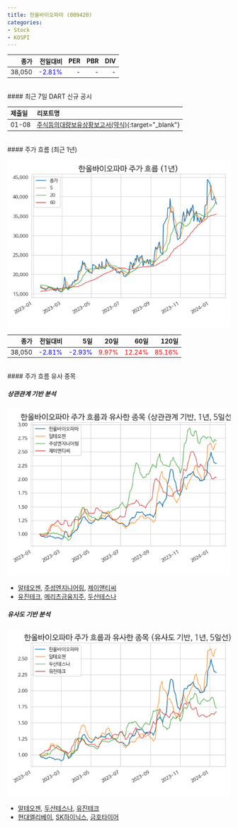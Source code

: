 ```yaml
---
title: 한올바이오파마 (009420)
categories:
- Stock
- KOSPI
---
```


|종가|전일대비|PER|PBR|DIV|
|---:|-------:|--:|--:|--:|
|38,050|<span style="color: blue">-2.81%</span>|-|-|-|

<!-- more -->

<br>
#### 최근 7일 DART 신규 공시


|제출일|리포트명|
|:-----|:-------|
|01-08|[주식등의대량보유상황보고서(약식)](https://dart.fss.or.kr/dsaf001/main.do?rcpNo=20240108000218){:target="_blank"}|

<br>
#### 주가 흐름 (최근 1년)

![009420](/assets/images/stock/009420.png)

|종가|전일대비|5일|20일|60일|120일|
|---:|-------:|--:|---:|---:|----:|
|38,050|<span style="color: blue">-2.81%</span>|<span style="color: blue">-2.93%</span>|<span style="color: red">9.97%</span>|<span style="color: red">12.24%</span>|<span style="color: red">85.16%</span>|

<br>
#### 주가 흐름 유사 종목

##### 상관관계 기반 분석

![009420](/assets/images/stock/009420_corr.png)
- [알테오젠](/196170/), [주성엔지니어링](/036930/), [제이앤티씨](/204270/)
- [유진테크](/084370/), [메리츠금융지주](/138040/), [두산테스나](/131970/)

##### 유사도 기반 분석

![009420](/assets/images/stock/009420_sim.png)
- [알테오젠](/196170/), [두산테스나](/131970/), [유진테크](/084370/)
- [현대엘리베이](/017800/), [SK하이닉스](/000660/), [금호타이어](/073240/)